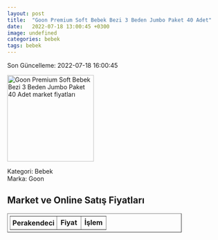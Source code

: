 ```yaml
---
layout: post
title:  "Goon Premium Soft Bebek Bezi 3 Beden Jumbo Paket 40 Adet"
date:   2022-07-18 13:00:45 +0300
image: undefined
categories: bebek
tags: bebek
---
```


Son Güncelleme: 2022-07-18 16:00:45

<img src="undefined" width="200" alt="Goon Premium Soft Bebek Bezi 3 Beden Jumbo Paket 40 Adet market fiyatları" />

Kategori: Bebek
<br />
Marka: Goon

<h2>Market ve Online Satış Fiyatları</h2>

<table border="1" style="padding: 5px;width:80%;">
  <tr>
    <td style="padding: 5px;"><strong>Perakendeci</strong></td>
    <td><strong>Fiyat</strong></td>
    <td><strong>İşlem</strong></td>
  </tr>
  
</table>
